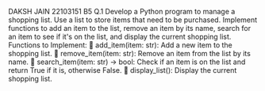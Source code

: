 DAKSH JAIN 22103151 B5 
Q.1 Develop a Python program to manage a shopping list. Use a list to store items that need to
be purchased. Implement functions to add an item to the list, remove an item by its name, search
for an item to see if it's on the list, and display the current shopping list.
Functions to Implement:
 add_item(item: str): Add a new item to the shopping list.
 remove_item(item: str): Remove an item from the list by its name.
 search_item(item: str) -> bool: Check if an item is on the list and return True if it is,
otherwise False.
 display_list(): Display the current shopping list.
